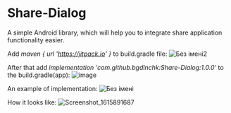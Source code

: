 # Share-Dialog
A simple Android library, which will help you to integrate share application functionality easier.

Add *maven { url 'https://jitpack.io' }* to build.gradle file:
![Без імені2](https://user-images.githubusercontent.com/48859290/111299129-3d61dd80-8658-11eb-881c-a65a3c0f27a1.png)

After that add *implementation 'com.github.bgdlnchk:Share-Dialog:1.0.0'* to the build.gradle(app):
![image](https://user-images.githubusercontent.com/48859290/111299716-f1fbff00-8658-11eb-8ee7-5c5725f96d99.png)

An example of implementation: 
![Без імені](https://user-images.githubusercontent.com/48859290/111298884-faa00580-8657-11eb-9797-1e53ea59b04c.png)

How it looks like:
![Screenshot_1615891687](https://user-images.githubusercontent.com/48859290/111297932-dee82f80-8656-11eb-9090-5695c9570c4a.png)

